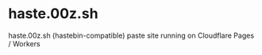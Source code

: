# haste.00z.sh

haste.00z.sh (hastebin-compatible) paste site running on Cloudflare Pages / Workers
